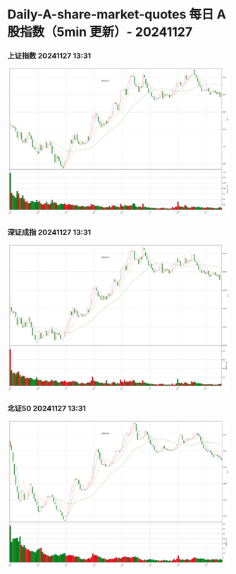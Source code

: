 
# Daily-A-share-market-quotes 每日 A 股指数（5min 更新）- 20241127

### 上证指数 20241127 13:31
![](./fig/2024/11/20241127-sh000001.png)

### 深证成指 20241127 13:31
![](./fig/2024/11/20241127-sz399001.png)

### 北证50 20241127 13:31
![](./fig/2024/11/20241127-bj899050.png)

